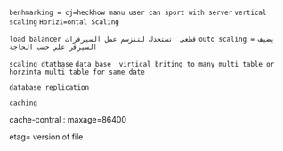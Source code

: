 ```benhmarking = cj=heckhow manu user can sport with server```
```vertical scaling```
```Horizi=ontal Scaling```

```load balancer قطعى  تستحدك لتنزسم عمل السيرفرات```
```outo scaling = يضيف السيرفر علي حسب الحاجة```

```scaling dtatbase```
```data base  virtical briting to many multi table or horzinta multi table for same date ```

```database replication```
<!-- copy same dat to multi data base -->


```caching```
<!-- client-side caching -->
cache-contral : maxage=86400

etag= version of file
 
